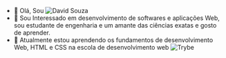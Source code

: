 - 👋 Olá, Sou ![David Souza](https://www.linkedin.com/in/david-abc-souza/)
- 👀 Sou Interessado em desenvolvimento de softwares e aplicações Web, sou estudante de engenharia e um amante das ciências exatas e gosto de aprender.
- 🌱 Atualmente estou aprendendo os fundamentos de desenvolvimento Web, HTML e CSS na escola de desenvolvimento web ![Trybe](https://www.betrybe.com/)


<!---
dabcsouza/dabcsouza is a ✨ special ✨ repository because its `README.md` (this file) appears on your GitHub profile.
You can click the Preview link to take a look at your changes.
--->

